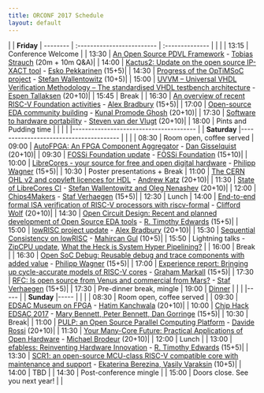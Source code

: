 ```yaml
---
title: ORCONF 2017 Schedule
layout: default
---
```


| | **Friday**
| -------- | :------------------------- | :--------------
| | |
| 13:15  | Conference Welcome   |
| 13:30  | [An Open Source PDVL Framework](https://orconf.org/#pdvl) - [Tobias Strauch](https://orconf.org/#pdvlpresenter) (20m + 10m Q&A)|
| 14:00  | [Kactus2: Update on the open source IP-XACT tool](https://orconf.org/#kaktus) - [Esko Pekkarinen](https://orconf.org/#esko) (15+5)|
| 14:30  | [Progress of the OpTiMSoC project](https://orconf.org/#optimsoc) - [Stefan Wallentowitz](https://orconf.org/#optimsocpresenter) (10+5)|
| 15:00  | [UVVM – Universal VHDL Verification Methodology – The standardised VHDL testbench architecture](https://orconf.org/#uvvm) - [Espen Tallaksen](https://orconf.org/#espen) (20+10)|
| 15:45  | Break |
| 16:30  | [An overview of recent RISC-V Foundation activities](https://orconf.org/#riscv) - [Alex Bradbury](https://orconf.org/#asb2) (15+5)|
| 17:00  | [Open-source EDA community building](https://orconf.org/#edacommunity) - [Kunal Promode Ghosh](https://orconf.org/#edacommunitypresenter) (20+10)|
| 17:30  | [Software to hardware portability](https://orconf.org/#swhwportability) - [Steven van der Vlugt](https://orconf.org/#steven) (20+10)|
| 18:00  | Pints and Pudding time |
| | |
|---------------------------------------
| | **Saturday**
|---------------------------------------
| | |
| 08:30  | Room open, coffee served
| 09:00  | [AutoFPGA: An FPGA Component Aggregator](https://orconf.org/#autofpga) - [Dan Gisselquist](https://orconf.org/#gisselquist) (20+10)|
| 09:30  | [FOSSi Foundation update](https://orconf.org/#fossiupdate) - [FOSSi Foundation](https://orconf.org/#fossiboard) (15+10)|
| 10:00  | [LibreCores - your source for free and open digital hardware](https://orconf.org/#librecores) - [Philipp Wagner](https://orconf.org/#phil2) (15+5)|
| 10:30  | Poster presentations + Break
| 11:00  | [The CERN OHL v2 and copyleft licences for HDL](https://orconf.org/#cernohl) - [Andrew Katz](https://orconf.org/#andrewkatz) (20+10)|
| 11:30  | [State of LibreCores CI](https://orconf.org/#lcci) - [Stefan Wallentowitz and Oleg Nenashev](https://orconf.org/#lccipresenter) (20+10)|
| 12:00  | [Chips4Makers](https://orconf.org/#chips4makers) - [Staf Verhaegen](https://orconf.org/#staf) (15+5)|
| 12:30  | Lunch
| 14:00  | [End-to-end formal ISA verification of RISC-V processors with riscv-formal](https://orconf.org/#riscvformal) - [Clifford Wolf](https://orconf.org/#clifford) (20+10)|
| 14:30  | [Open Circuit Design:  Recent and planned development of Open Source EDA tools](https://orconf.org/#opencircuitdesign) - [R. Timothy Edwards](https://orconf.org/#rtimothyedwards) (15+5)|
| 15:00  | [lowRISC project update](https://orconf.org/#lowrisc) - [Alex Bradbury](https://orconf.org/#asb) (20+10)|
| 15:30  | [Sequential Consistency on lowRISC](https://orconf.org/#consistency) - [Mahircan Gul](https://orconf.org/#mahircan) (10+5)|
| 15:50  | Lightning talks - [ZipCPU update](https://orconf.org/#zipcpu), [What the Heck is System Hyper Pipelining?](https://orconf.org/#hyperpipelining) |
| 16:00  | Break |
| 16:30  | [Open SoC Debug: Reusable debug and trace components with added value](https://orconf.org/#opensocdebug) - [Philipp Wagner](https://orconf.org/#phil) (15+5)|
| 17:00  | [Experience report: Bringing up cycle-accurate models of RISC-V cores](https://orconf.org/#cariscv) - [Graham Markall](https://orconf.org/#graham) (15+5)|
| 17:30  | [RFC: Is open source from Venus and commercial from Mars?](https://orconf.org/#venusmars) - [Staf Verhaegen](https://orconf.org/#staf) (15+5)|
| 17:30  | Pre-dinner break, mingle
| 19:00  | [Dinner](https://orconf.org/#satdinnervenue)
| | |
|-----
|  | **Sunday**
|-----
| | |
| 08:30  | Room open, coffee served |
| 09:30  | [EDSAC Museum on FPGA](https://orconf.org/#edsac) - [Hatim Kanchwala](https://orconf.org/#hatim) (20+10)|
| 10:00  | [Chip Hack EDSAC 2017](https://orconf.org/#chiphack) - [Mary Bennett, Peter Bennett, Dan Gorringe](https://orconf.org/#bennetts) (15+5)|
| 10:30  | Break|
| 11:00  | [PULP: an Open Source Parallel Computing Platform](https://orconf.org/#pulp) - [Davide Rossi](https://orconf.org/#davide) (20+10)|
| 11:30  | [Your Many-Core Future: Practical Applications of Open Hardware](https://orconf.org/#manycorefuture) - [Michael Brodeur](https://orconf.org/#manycorefuturepresenter) (20+10)|
| 12:00  | Lunch |
| 13:00  | [efabless:  Reinventing Hardware Innovation](https://orconf.org/#efabless) - [R. Timothy Edwards](https://orconf.org/#rtimothyedwards) (15+5)|
| 13:30  | [SCR1: an open-source MCU-class RISC-V compatible core with maintenance and support](https://orconf.org/#scr1) - [Ekaterina Berezina, Vasily Varaksin](https://orconf.org/#syntacore) (10+5)|
| 14:00  | TBD |
| 14:30  | Post-conference mingle |
| 15:00        | Doors close. See you next year! |
|

